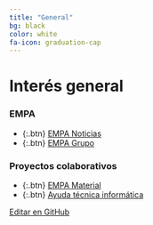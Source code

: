 ```yaml
---
title: "General"
bg: black
color: white
fa-icon: graduation-cap
---
```

# Interés general

<!---
No poner los links de t.joinchat directamente,
usar https://www.protectyourlinks.com/ para obtener
un link corto protegido por captcha
-->

### EMPA

*  {:.btn} <i class="fas fa-newspaper"></i>[EMPA Noticias](https://www.proyl.com/4iolQY3L5)
*  {:.btn} <i class="fas fa-users"></i>[EMPA Grupo](https://www.proyl.com/4NDwV3p6w)


### Proyectos colaborativos

*  {:.btn} <i class="fas fa-globe-americas"></i>[EMPA Material](https://www.proyl.com/1DgW7ajP3)
*  {:.btn} <i class="fas fa-laptop"></i>[Ayuda técnica informática](https://www.proyl.com/6b9wkW5BW)




<span class="editongithub">
	<a href="{{site.github.repository_url}}/blob/master/{{page.path}}">
		<i class="fas fa-pen"></i> Editar en GitHub
	</a>
</span>
